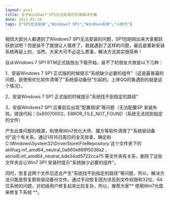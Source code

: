 ```yaml
---
layout: post
title: 关于Windows7 SP1无法安装的完美解决方案		
date: 2011-01-19
tags: ["SP1无法安装","Windows7 SP1","Windows系统","小技巧"]
---
```


相信大部分人都遇到了Windows7 SP1无法安装的问题，SP1包刚刚出来大家都跃跃欲试吧？但是装不了就很让人蛋疼了，我就遇到了这样的问题，最后是重新安装系统再装上的，当然，大家大可不必这么费事，解决方法其实很简单！

自从Windows 7 SP1 RTM正式版放出下载开始，装不了的朋友大致是以下几种：

1、安装Windows 7 SP1 正式版的时候提示"系统缺少必要的组件"（这是最普遍的问题，是使用优化软件清理了"系统驱动备份"引起的，上岸QQ的鱼遇到的就是这个情况）。

2、安装Windows 7 SP1 正式版的时候提示"系统找不到指定的路径"

3、安装Windows7 SP1 后重启后出现"配置错误"等问题（无法配置SP 安装失败。错误代码：0x80070002。ERROR_FILE_NOT_FOUND（系统无法找到指定的文件）

产生此类问题的根源，和使用Win7优化大师、魔方等软件清理了"系统驱动备份"这个有关系，通过1月16日周日的全天排查，确定和 C:\Windows\System32\DriverStore\FileRepository 这个文件夹下的 atiilhag.inf_amd64_neutral_0a660e899f5038a2 、atiriol6.inf_amd64_neutral_bde34ad5722cca75 等文件夹有关系，删除了这些文件夹会让Win7 SP1 安装时提示"系统缺少必要的组件"。

同时，恢复这两个文件后还会产生"系统找不到指定的路径"等问题，所以，解决方法只能是恢复那些驱动备份文件。通过手动恢复因为涉及到文件权限和32位、64位系统的问题，对初级用户修复起来比较复杂，所以，推荐大家** 使用Win7光盘来修复下系统 **。		